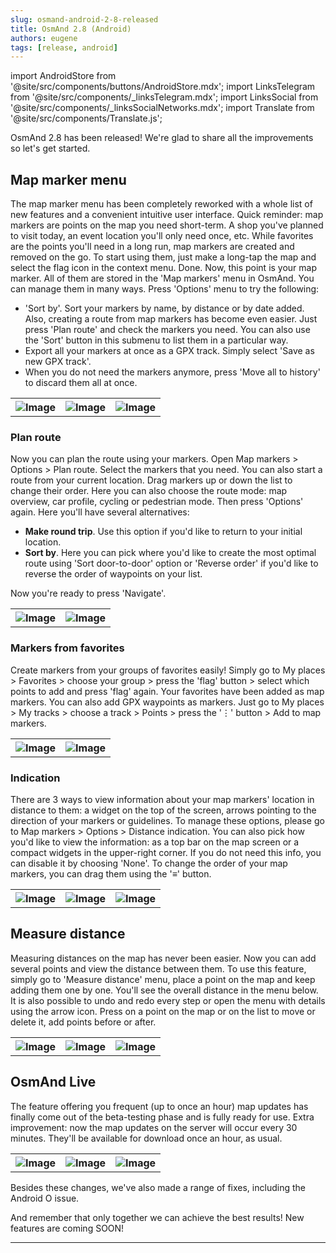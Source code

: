 ```yaml
---
slug: osmand-android-2-8-released
title: OsmAnd 2.8 (Android)
authors: eugene
tags: [release, android]
---
```

import AndroidStore from '@site/src/components/buttons/AndroidStore.mdx';
import LinksTelegram from '@site/src/components/_linksTelegram.mdx';
import LinksSocial from '@site/src/components/_linksSocialNetworks.mdx';
import Translate from '@site/src/components/Translate.js';

OsmAnd 2.8 has been released! We're glad to share all the improvements so let's get started.

<!--truncate-->

## Map marker menu

The map marker menu has been completely reworked with a whole list of new features and a convenient intuitive user interface.
Quick reminder: map markers are points on the map you need short-term. A shop you've planned to visit today, an event location you'll only need once, etc. While favorites are the points you'll need in a long run, map markers are created and removed on the go.
To start using them, just make a long-tap the map and select the flag icon in the context menu. Done. Now, this point is your map marker. All of them are stored in the 'Map markers' menu in OsmAnd.  You can manage them in many ways. Press 'Options' menu to try the following:

* 'Sort by'. Sort your markers by name, by distance or by date added. Also, creating a route from map markers has become even easier. Just press 'Plan route' and check the markers you need. You can also use the 'Sort' button in this submenu to list them in a particular way.
* Export all your markers at once as a GPX track. Simply select 'Save as new GPX track'. 
* When you do not need the markers anymore, press 'Move all to history' to discard them all at once.

<table class="blogimage">
  <tr>
    <th><img src={require('./marker_1.jpg').default} alt="Image"/></th>
    <th><img src={require('./marker_2.jpg').default} alt="Image"/></th>
    <th><img src={require('./marker_3.jpg').default} alt="Image"/></th>
      </tr>
</table> 

### Plan route

Now you can plan the route using your markers. Open Map markers > Options > Plan route. Select the markers that you need. You can also start a route from your current location. Drag markers up or down the list to change their order. Here you can also choose the route mode: map overview, car profile, cycling or pedestrian mode.
Then press 'Options' again. Here you'll have several alternatives:

* **Make round trip**. Use this option if you'd like to return to your initial location.
* **Sort by**. Here you can pick where you'd like to create the most optimal route using 'Sort door-to-door' option or 'Reverse order' if you'd like to reverse the order of waypoints on your list.

Now you're ready to press 'Navigate'.

<table class="blogimage">
  <tr>
    <th><img src={require('./plan_route_1.jpg').default} alt="Image"/></th>
    <th><img src={require('./plan_route_2.jpg').default} alt="Image"/></th>
      </tr>
</table> 

### Markers from favorites

Create markers from your groups of favorites easily! Simply go to My places > Favorites > choose your group > press the 'flag' button > select which points to add and press 'flag' again.  Your favorites have been added as map markers. You can also add GPX waypoints as markers. Just go to My places > My tracks > choose a track > Points > press the '⋮' button > Add to map markers.

<table class="blogimage">
  <tr>
    <th><img src={require('./markers-f-1.jpg').default} alt="Image"/></th>
    <th><img src={require('./markers-f-2.jpg').default} alt="Image"/></th>
      </tr>
</table> 

### Indication

There are 3 ways to view information about your map markers' location in distance to them: a widget on the top of the screen, arrows pointing to the direction of your markers or guidelines.
To manage these options, please go to Map markers > Options > Distance indication.
You can also pick how you'd like to view the information: as a top bar on the map screen or a compact widgets in the upper-right corner. If you do not need this info, you can disable it by choosing 'None'.
To change the order of your map markers, you can drag them using the '≡' button.

<table class="blogimage">
  <tr>
    <th><img src={require('./indic_1.jpg').default} alt="Image"/></th>
    <th><img src={require('./indic_2.jpg').default} alt="Image"/></th>
    <th><img src={require('./indic_3.jpg').default} alt="Image"/></th>
      </tr>
</table> 

## Measure distance

Measuring distances on the map has never been easier. Now you can add several points and view the distance between them. To use this feature, simply go to 'Measure distance' menu, place a point on the map and keep adding them one by one. You'll see the overall distance in the menu below. It is also possible to undo and redo every step or open the menu with details using the arrow icon. Press on a point on the map or on the list to move or delete it, add points before or after.

<table class="blogimage">
  <tr>
    <th><img src={require('./dist_1.jpg').default} alt="Image"/></th>
    <th><img src={require('./dist_2.jpg').default} alt="Image"/></th>
    <th><img src={require('./dist_3.jpg').default} alt="Image"/></th>
      </tr>
</table> 

## OsmAnd Live

The feature offering you frequent (up to once an hour) map updates has finally come out of the beta-testing phase and is fully ready for use. Extra improvement: now the map updates on the server will occur every 30 minutes. They'll be available for download once an hour, as usual.

<table class="blogimage">
  <tr>
    <th><img src={require('./osm_live_1.jpg').default} alt="Image"/></th>
    <th><img src={require('./osm_live_2.jpg').default} alt="Image"/></th>
    <th><img src={require('./osm_live_3.jpg').default} alt="Image"/></th>
      </tr>
</table> 

Besides these changes, we've also made a range of fixes, including the Android O issue.


And remember that only together we can achieve the best results!
New features are coming SOON!


____________________________ 

<LinksSocial/>




<LinksTelegram/>
<AndroidStore/>